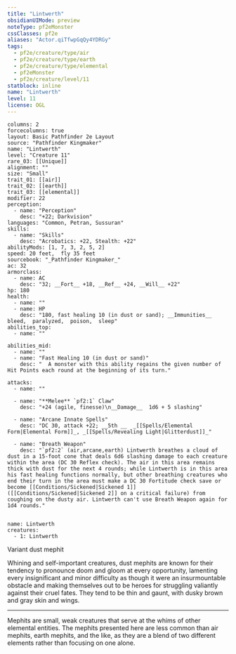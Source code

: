 ```yaml
---
title: "Lintwerth"
obsidianUIMode: preview
noteType: pf2eMonster
cssClasses: pf2e
aliases: "Actor.qiTfwpGqQy4YDRGy" 
tags:
  - pf2e/creature/type/air
  - pf2e/creature/type/earth
  - pf2e/creature/type/elemental
  - pf2eMonster
  - pf2e/creature/level/11
statblock: inline
name: "Lintwerth"
level: 11
license: OGL
---
```


```statblock
columns: 2
forcecolumns: true
layout: Basic Pathfinder 2e Layout
source: "Pathfinder Kingmaker"
name: "Lintwerth"
level: "Creature 11"
rare_03: [[Unique]]
alignment: ""
size: "Small"
trait_01: [[air]]
trait_02: [[earth]]
trait_03: [[elemental]]
modifier: 22
perception:
  - name: "Perception"
    desc: "+22; Darkvision"
languages: "Common, Petran, Sussuran"
skills:
  - name: "Skills"
    desc: "Acrobatics: +22, Stealth: +22"
abilityMods: [1, 7, 3, 2, 5, 2]
speed: 20 feet,  fly 35 feet
sourcebook: "_Pathfinder Kingmaker_"
ac: 32
armorclass:
  - name: AC
    desc: "32; __Fort__ +18, __Ref__ +24, __Will__ +22"
hp: 180
health:
  - name: ""
  - name: HP
    desc: "180, fast healing 10 (in dust or sand); __Immunities__  bleed,  paralyzed,  poison,  sleep"
abilities_top:
  - name: ""

abilities_mid:
  - name: ""
  - name: "Fast Healing 10 (in dust or sand)"
    desc: "  A monster with this ability regains the given number of Hit Points each round at the beginning of its turn."

attacks:
  - name: ""

  - name: "**Melee** `pf2:1` Claw"
    desc: "+24 (agile, finesse)\n__Damage__  1d6 + 5 slashing"

  - name: "Arcane Innate Spells"
    desc: "DC 30, attack +22; __5th __  _[[Spells/Elemental Form|Elemental Form]]_, _[[Spells/Revealing Light|Glitterdust]]_"

  - name: "Breath Weapon"
    desc: "`pf2:2` (air,arcane,earth) Lintwerth breathes a cloud of dust in a 15-foot cone that deals 6d6 slashing damage to each creature within the area (DC 30 Reflex check). The air in this area remains thick with dust for the next 4 rounds; while Lintwerth is in this area his fast healing functions normally, but other breathing creatures who end their turn in the area must make a DC 30 Fortitude check save or become [[Conditions/Sickened|Sickened 1]] ([[Conditions/Sickened|Sickened 2]] on a critical failure) from coughing on the dusty air. Lintwerth can't use Breath Weapon again for 1d4 rounds."
 
```

```encounter-table
name: Lintwerth
creatures:
  - 1: Lintwerth
```


Variant dust mephit

Whining and self-important creatures, dust mephits are known for their tendency to pronounce doom and gloom at every opportunity, lamenting every insignificant and minor difficulty as though it were an insurmountable obstacle and making themselves out to be heroes for struggling valiantly against their cruel fates. They tend to be thin and gaunt, with dusky brown and gray skin and wings.

* * *

Mephits are small, weak creatures that serve at the whims of other elemental entities. The mephits presented here are less common than air mephits, earth mephits, and the like, as they are a blend of two different elements rather than focusing on one alone.
